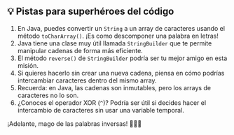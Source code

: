 ## 💡 Pistas para superhéroes del código

1. En Java, puedes convertir un `String` a un array de caracteres usando el método `toCharArray()`. ¡Es como descomponer una palabra en letras!
2. Java tiene una clase muy útil llamada `StringBuilder` que te permite manipular cadenas de forma más eficiente.
3. El método `reverse()` de `StringBuilder` podría ser tu mejor amigo en esta misión.
4. Si quieres hacerlo sin crear una nueva cadena, piensa en cómo podrías intercambiar caracteres dentro del mismo array.
5. Recuerda: en Java, las cadenas son inmutables, pero los arrays de caracteres no lo son.
6. ¿Conoces el operador XOR (`^`)? Podría ser útil si decides hacer el intercambio de caracteres sin usar una variable temporal.

¡Adelante, mago de las palabras inversas! 🧙‍♂️✨